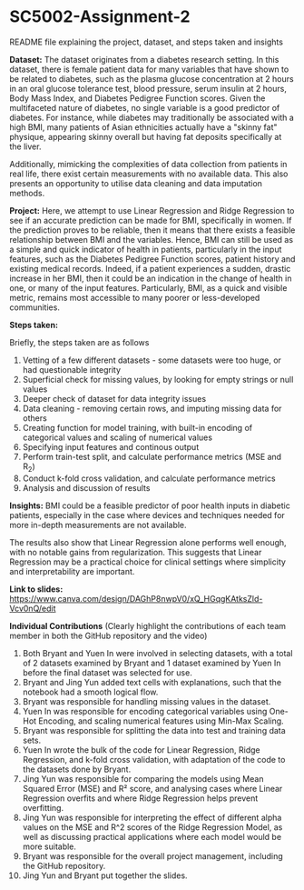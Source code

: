 # SC5002-Assignment-2

README file explaining the project, dataset, and steps taken and insights

**Dataset:** The dataset originates from a diabetes research setting. In this dataset, there is female patient data for many variables that have shown to be related to diabetes, such as the plasma glucose concentration at 2 hours in an oral glucose tolerance test, blood pressure, serum insulin at 2 hours, Body Mass Index, and Diabetes Pedigree Function scores. Given the multifaceted nature of diabetes, no single variable is a good predictor of diabetes. For instance, while diabetes may traditionally be associated with a high BMI, many patients of Asian ethnicities actually have a "skinny fat" physique, appearing skinny overall but having fat deposits specifically at the liver. 

Additionally, mimicking the complexities of data collection from patients in real life, there exist certain measurements with no available data. This also presents an opportunity to utilise data cleaning and data imputation methods.

**Project:** Here, we attempt to use Linear Regression and Ridge Regression to see if an accurate prediction can be made for BMI, specifically in women. If the prediction proves to be reliable, then it means that there exists a feasible relationship between BMI and the variables. Hence, BMI can still be used as a simple and quick indicator of health in patients, particularly in the input features, such as the Diabetes Pedigree Function scores, patient history and existing medical records. Indeed, if a patient experiences a sudden, drastic increase in her BMI, then it could be an indication in the change of health in one, or many of the input features. Particularly, BMI, as a quick and visible metric, remains most accessible to many poorer or less-developed communities. 

**Steps taken:**

Briefly, the steps taken are as follows

1. Vetting of a few different datasets - some datasets were too huge, or had questionable integrity
2. Superficial check for missing values, by looking for empty strings or null values
3. Deeper check of dataset for data integrity issues
4. Data cleaning - removing certain rows, and imputing missing data for others
5. Creating function for model training, with built-in encoding of categorical values and scaling of numerical values
6. Specifying input features and continous output
7. Perform train-test split, and calculate performance metrics (MSE and R<sub>2</sub>)
8. Conduct k-fold cross validation, and calculate performance metrics
9. Analysis and discussion of results

**Insights:**
BMI could be a feasible predictor of poor health inputs in diabetic patients, especially in the case where devices and techniques needed for more in-depth measurements are not available.

The results also show that Linear Regression alone performs well enough, with no notable gains from regularization. This suggests that Linear Regression may be a practical choice for clinical settings where simplicity and interpretability are important.

**Link to slides:** https://www.canva.com/design/DAGhP8nwpV0/xQ_HGqgKAtksZld-Vcv0nQ/edit

**Individual Contributions** (Clearly highlight the contributions of each team member in both the GitHub repository and the video)
1. Both Bryant and Yuen In were involved in selecting datasets, with a total of 2 datasets examined by Bryant and 1 dataset examined by Yuen In before the final dataset was selected for use. 
2. Bryant and Jing Yun added text cells with explanations, such that the notebook had a smooth logical flow.
3. Bryant was responsible for handling missing values in the dataset.
4. Yuen In was responsible for encoding categorical variables using One-Hot Encoding, and scaling numerical features using Min-Max Scaling.
5. Bryant was responsible for splitting the data into test and training data sets.
6. Yuen In wrote the bulk of the code for Linear Regression, Ridge Regression, and k-fold cross validation, with adaptation of the code to the datasets done by Bryant.
7. Jing Yun was responsible for comparing the models using Mean Squared Error (MSE) and R² score, and analysing cases where Linear Regression overfits and where Ridge Regression helps
prevent overfitting.
8. Jing Yun was responsible for interpreting the effect of different alpha values on the MSE and R^2 scores of the Ridge Regression Model, as well as discussing practical applications where each model would be more suitable.
9. Bryant was responsible for the overall project management, including the GitHub repository.
10. Jing Yun and Bryant put together the slides.
